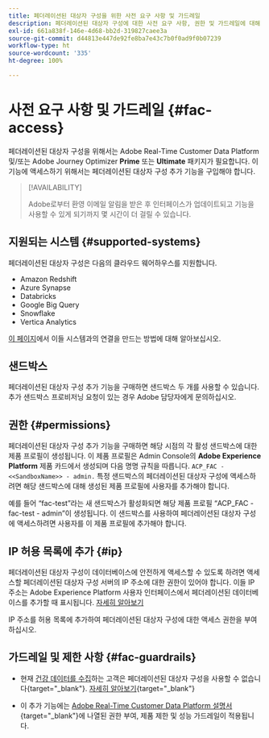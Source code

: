 ```yaml
---
title: 페더레이션된 대상자 구성을 위한 사전 요구 사항 및 가드레일
description: 페더레이션된 대상자 구성에 대한 사전 요구 사항, 권한 및 가드레일에 대해 알아보기
exl-id: 661a838f-146e-4d68-bb2d-319827caee3a
source-git-commit: d44813e447de92fe8ba7e43c7b0f0ad9f0b07239
workflow-type: ht
source-wordcount: '335'
ht-degree: 100%

---
```


# 사전 요구 사항 및 가드레일 {#fac-access}

페더레이션된 대상자 구성을 위해서는 Adobe Real-Time Customer Data Platform 및/또는 Adobe Journey Optimizer **Prime** 또는 **Ultimate** 패키지가 필요합니다. 이 기능에 액세스하기 위해서는 페더레이션된 대상자 구성 추가 기능을 구입해야 합니다.

>[!AVAILABILITY]
>
>Adobe로부터 환영 이메일 알림을 받은 후 인터페이스가 업데이트되고 기능을 사용할 수 있게 되기까지 몇 시간이 더 걸릴 수 있습니다.

## 지원되는 시스템 {#supported-systems}

페더레이션된 대상자 구성은 다음의 클라우드 웨어하우스를 지원합니다.

* Amazon Redshift
* Azure Synapse
* Databricks
* Google Big Query
* Snowflake
* Vertica Analytics

[이 페이지](../connections/connections.md)에서 이들 시스템과의 연결을 만드는 방법에 대해 알아보십시오.

## 샌드박스

페더레이션된 대상자 구성 추가 기능을 구매하면 샌드박스 두 개를 사용할 수 있습니다. 추가 샌드박스 프로비저닝 요청이 있는 경우 Adobe 담당자에게 문의하십시오.

## 권한 {#permissions}

페더레이션된 대상자 구성 추가 기능을 구매하면 해당 시점의 각 활성 샌드박스에 대한 제품 프로필이 생성됩니다. 이 제품 프로필은 Admin Console의 **Adobe Experience Platform** 제품 카드에서 생성되며 다음 명명 규칙을 따릅니다. `ACP_FAC - <<SandboxName>> - admin.` 특정 샌드박스의 페더레이션된 대상자 구성에 액세스하려면 해당 샌드박스에 대해 생성된 제품 프로필에 사용자를 추가해야 합니다.

예를 들어 “fac-test”라는 새 샌드박스가 활성화되면 해당 제품 프로필 “ACP_FAC - fac-test - admin”이 생성됩니다. 이 샌드박스를 사용하여 페더레이션된 대상자 구성에 액세스하려면 사용자를 이 제품 프로필에 추가해야 합니다.

## IP 허용 목록에 추가 {#ip}

페더레이션된 대상자 구성이 데이터베이스에 안전하게 액세스할 수 있도록 하려면 액세스할 페더레이션된 대상자 구성 서버의 IP 주소에 대한 권한이 있어야 합니다. 이들 IP 주소는 Adobe Experience Platform 사용자 인터페이스에서 페더레이션된 데이터베이스를 추가할 때 표시됩니다. [자세히 알아보기](../connections/connections.md)

IP 주소를 허용 목록에 추가하여 페더레이션된 대상자 구성에 대한 액세스 권한을 부여하십시오.

## 가드레일 및 제한 사항 {#fac-guardrails}

* 현재 [건강 데이터를 수집](https://experienceleague.adobe.com/ko/docs/events/customer-data-management-voices-recordings/governance/healthcare-shield)하는 고객은 페더레이션된 대상자 구성을 사용할 수 없습니다{target="_blank"}. [자세히 알아보기](https://experienceleague.adobe.com/ko/docs/journey-optimizer/using/audiences-profiles-identities/audiences/about-audiences){target="_blank"}

<!--
* Federated Audience Composition is compatible with Privacy & Security Shield and can be used in all verticals except for healthcare industries. Currently, Federated Audience Composition cannot be licensed to customers looking to ingest health data. [Learn more](https://experienceleague.adobe.com/en/docs/events/customer-data-management-voices-recordings/governance/healthcare-shield){target="_blank"}-->

* 이 추가 기능에는 [Adobe Real-Time Customer Data Platform 설명서](https://experienceleague.adobe.com/ko/docs/experience-platform/profile/guardrails){target="_blank"}에 나열된 권한 부여, 제품 제한 및 성능 가드레일이 적용됩니다.
